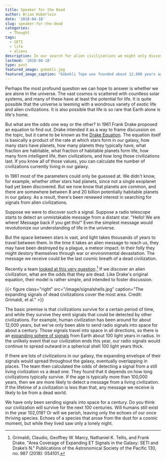 ```yaml
---
title: Speaker for the Dead
author: Brian Koberlein
date: '2018-04-18'
slug: speaker-for-the-dead
categories:
  - Thought
tags:
  - SETI
  - life
  - aliens
description: In our search for alien civilizations we might only discover long dead worlds 
lastmod: '2018-04-18'
type: post
featured_image: gobekli.jpg
featured_image_caption: "Göbekli Tepe was founded about 12,000 years ago."
---
```


Perhaps the most profound question we can hope to answer is whether we are alone in the universe. The vast cosmos is scattered with countless solar systems, and many of these have at least the potential for life. It is quite possible that the universe is teeming with a wondrous variety of exotic life and alien civilizations. It is also possible that life is so rare that Earth alone is life's home.

But what are the odds one way or the other? In 1961 Frank Drake proposed an equation to find out. Drake intended it as a way to frame discussion on the topic, but it came to be known as the [Drake Equation](https://briankoberlein.com/2014/03/15/forever-alone/). The equation itself is basically a product of the rate at which stars form in our galaxy, how many stars have planets, how many planets they typically have, what fraction are habitable, what fraction of habitable planets form life, how many form intelligent life, then civilizations, and how long those civilizations last. If you know all of those values, you can calculate the number of civilizations currently living in our galaxy. 

In 1961 most of the parameters could only be guessed at. We didn't know, for example, whether other stars had planets, since not a single exoplanet had yet been discovered. But we now know that planets are common, and there are somewhere between 8 and 20 billion potentially habitable planets in our galaxy. As a result, there's been renewed interest in searching for signals from alien civilizations.

Suppose we were to discover such a signal. Suppose a radio telescope starts to detect an unmistakable message from a distant star. "Hello! We are where! Message back if you get this!" Even the simplest message would revolutionize our understanding of life in the universe. 

But the space between stars is vast, and light takes thousands of years to travel between them. In the time it takes an alien message to reach us, they may have been destroyed by a plague, a meteor impact. In their folly they might destory themselves through war or environmental devastation. The message we receive could be the last cosmic breath of a dead civilization. 

Recently a team [looked at this very question](https://arxiv.org/abs/1802.09399).[^1] If we discover an alien civilization, what are the odds that they are dead. Like Drake's original equation, their model is rather simple, and intended to foster discussion.

{{< figure class="right" src="/image/signalshells.jpg" caption="The expanding signals of dead civilizations cover the most area. Credit: Grimaldi, et al." >}}

The basic premise is that civilizations survive for a certain period of time, and while they survive they emit signals that could be detected by other civilizations. For example, human civilization has been around for about 12,000 years, but we've only been able to send radio signals into space for about a century. Those signals travel into space in all directions, so there is an [expanding sphere of signals](https://briankoberlein.com/2015/02/19/e-t-phone-home/) from Earth about 100 light years in radius. In the unlikely event that our civilization ends this year, our radio signals would continue to spread outward in a spherical shell 100 light years thick. 

If there are lots of civilizations in our galaxy, the expanding envelope of their signals would spread throughout the galaxy, eventually overlapping in places. The team then calculated the odds of detecting a signal from a still living civilization vs a dead one. They found that it depends on how long civilizations typically survive. If the age is typically more than 100,000 years, then we are more likely to detect a message from a living civilization. If the lifetime of a civilization is less than that, any message we receive is likely to be from a dead world.

We have only been sending signals into space for a century. Do you  think our civilization will survive for the next 100 centuries. Will humans still exist in the year 102,018? Or will we perish, leaving only the echoes of our once thriving species. Echoes of a species that arose from the dust for a cosmic moment, but while they lived saw only a lonely night.


[^1]: Grimaldi, Claudio, Geoffrey W. Marcy, Nathaniel K. Tellis, and Frank Drake. "Area Coverage of Expanding ET Signals in the Galaxy: SETI and Drake’s N." Publications of the Astronomical Society of the Pacific 130, no. 987 (2018): 054101.